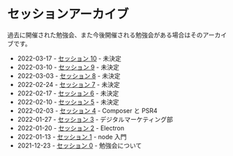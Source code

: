 # セッションアーカイブ

過去に開催された勉強会、また今後開催される勉強会がある場合はそのアーカイブです。

* 2022-03-17 - [セッション 10](./sessions/2022-03-17/index.md) - 未決定
* 2022-03-10 - [セッション 9](./sessions/2022-03-10/index.md) - 未決定
* 2022-03-03 - [セッション 8](./sessions/2022-03-03/index.md) - 未決定
* 2022-02-24 - [セッション 7](./sessions/2022-02-24/index.md) - 未決定
* 2022-02-17 - [セッション 6](./sessions/2022-02-17/index.md) - 未決定
* 2022-02-10 - [セッション 5](./sessions/2022-02-10/index.md) - 未決定
* 2022-02-03 - [セッション 4](./sessions/2022-02-03/index.md) - Composer と PSR4
* 2022-01-27 - [セッション 3](./sessions/2022-01-27/index.md) - デジタルマーケティング部
* 2022-01-20 - [セッション 2](./sessions/2022-01-20/index.md) - Electron
* 2022-01-13 - [セッション 1](./sessions/2022-01-13/index.md) - node 入門
* 2021-12-23 - [セッション 0](./sessions/2021-12-23/index.md) - 勉強会について
